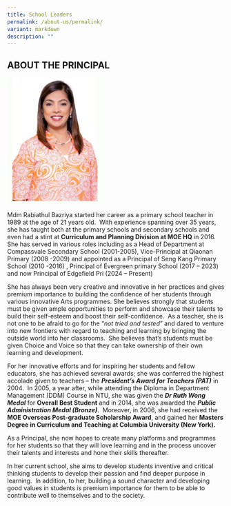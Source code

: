 ```yaml
---
title: School Leaders
permalink: /about-us/permalink/
variant: markdown
description: ""
---
```

<h2>ABOUT THE PRINCIPAL</h2>
<img src="/images/Mdm_Rabiathul_Bazriya.jpg" style="width:45%">
<p>Mdm Rabiathul Bazriya started her career as a primary school teacher in
1989 at the age of 21 years old.&nbsp; With experience spanning over 35
years, she has taught both at the primary schools and secondary schools
and even had a stint at <strong>Curriculum and Planning Division at MOE HQ</strong> in
2016.&nbsp;&nbsp; She has served in various roles including as a Head of
Department at Compassvale Secondary School (2001-2005), Vice-Principal
at Qiaonan Primary (2008 -2009) and appointed as a Principal of Seng Kang
Primary School (2010 -2016) , Principal of Evergreen primary School (2017
– 2023) and now Principal of Edgefield Pri (2024 – Present)</p>
<p>She has always been very creative and innovative in her practices and
gives premium importance to building the confidence of her students through
various innovative Arts programmes. She believes strongly that students
must be given ample opportunities to perform and showcase their talents
to build their self-esteem and boost their self-confidence.&nbsp; As a
teacher, she is not one to be afraid to go for the “<em>not tried and tested</em>”
and dared to venture into new frontiers with regard to teaching and learning
by bringing the outside world into her classrooms.&nbsp; She believes that’s
students must be given Choice and Voice so that they can take ownership
of their own learning and development.</p>
<p>For her innovative efforts and for inspiring her students and fellow educators,
she has achieved several awards; she was conferred the highest accolade
given to teachers – the <strong><em>President’s Award for Teachers (PAT)</em></strong> in
2004.&nbsp; In 2005, a year after, while attending the Diploma in Department
Management (DDM) Course in NTU, she was given the <strong><em>Dr Ruth Wong Medal</em></strong> for <strong>Overall Best Student</strong> and
in 2014, she was awarded the <strong><em>Public Administration Medal (Bronze)</em></strong>.&nbsp;
Moreover, in 2006, she had received the <strong>MOE Overseas Post-graduate Scholarship Award</strong>,
and gained her <strong>Masters Degree in Curriculum and Teaching at Columbia University (New York).&nbsp;</strong>
</p>
<p>As a Principal, she now hopes to create many platforms and programmes
for her students so that they will love learning and in the process uncover
their talents and interests and hone their skills thereafter.</p>
<p>In her current school, she aims to develop students inventive and critical
thinking students to develop their passion and find deeper purpose in learning.&nbsp;
In addition, to her, building a sound character and developing good values
in students is premium importance for them to be able to contribute well
to themselves and to the society.&nbsp;</p>